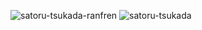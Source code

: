![satoru-tsukada-ranfren](https://github.com/miudacat/miudacat/assets/167997747/bc6fd96a-a769-49f5-be75-182c4125c7a4)
![satoru-tsukada](https://github.com/miudacat/miudacat/assets/167997747/c3b9d218-5c9a-4c65-a68d-8d27a93c862d)
